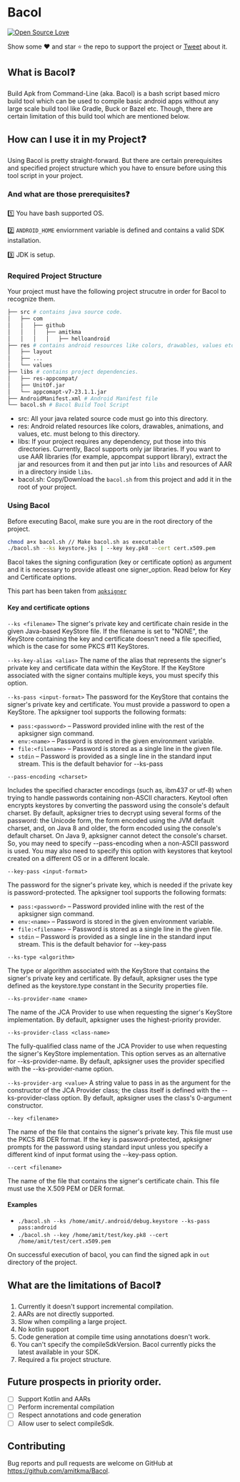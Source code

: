 # Bacol

[![Open Source Love](https://badges.frapsoft.com/os/v1/open-source.svg?v=102)](https://opensource.org/licenses/MIT)

Show some :heart: and star :star: the repo to support the project or [Tweet](https://twitter.com/intent/tweet?text=Wow:&url=https%3A%2F%2Fgithub.com%2Famitkma%2FBacol) about it.

## What is Bacol:question:
Build Apk from Command-Line (aka. Bacol) is a bash script based micro build tool which can be used to compile basic android apps without any large scale build tool like Gradle, Buck or Bazel etc. Though, there are certain limitation of this build tool which are mentioned below.

## How can I use it in my Project:question:
Using Bacol is pretty straight-forward. But there are certain prerequisites and specified project structure which you have to ensure before using this tool script in your project. 

### And what are those prerequisites:question:
:one: You have bash supported OS.

:two: `ANDROID_HOME` enviornment variable is defined and contains a valid SDK installation.

:three: JDK is setup.

### Required Project Structure
Your project must have the following project strucutre in order for Bacol to recognize them.

```bash
├── src # contains java source code.
│   ├── com
│   │   ├── github
│   │   │   ├── amitkma
│   │   │   │   ├── helloandroid
├── res # contains android resources like colors, drawables, values etc.
│   ├── layout
│   ├── ...
│   └── values
├── libs # contains project dependencies.
│   ├── res-appcompat/
│   ├── UnitOf.jar
│   └── appcomapt-v7-23.1.1.jar
├── AndroidManifest.xml # Android Manifest file  
└── bacol.sh # Bacol Build Tool Script
```
- src: All your java related source code must go into this directory.
- res: Android related resources like colors, drawables, animations, and values, etc. must belong to this directory. 
- libs: If your project requires any dependency, put those into this directories. Currently, Bacol supports only jar libraries. If you want to use AAR libraries (for example, appcompat support library), extract the jar and resources from it and then put jar into `libs` and resources of AAR in a directory inside `libs`.
- bacol.sh: Copy/Download the `bacol.sh` from this project and add it in the root of your project.

### Using Bacol
Before executing Bacol, make sure you are in the root directory of the project.
```bash
chmod a+x bacol.sh // Make bacol.sh as executable
./bacol.sh --ks keystore.jks | --key key.pk8 --cert cert.x509.pem
```
Bacol takes the signing configuration (key or certificate option) as argument and it is necessary to provide atleast one signer_option. Read below for Key and Certificate options.

This part has been taken from [`apksigner`](https://developer.android.com/studio/command-line/apksigner#options-sign-key-cert)
#### Key and certificate options
`--ks <filename>`
The signer's private key and certificate chain reside in the given Java-based KeyStore file. If the filename is set to "NONE", the KeyStore containing the key and certificate doesn't need a file specified, which is the case for some PKCS #11 KeyStores.

`--ks-key-alias <alias>`
The name of the alias that represents the signer's private key and certificate data within the KeyStore. If the KeyStore associated with the signer contains multiple keys, you must specify this option.

`--ks-pass <input-format>`
The password for the KeyStore that contains the signer's private key and certificate. You must provide a password to open a KeyStore. The apksigner tool supports the following formats:

- `pass:<password>` – Password provided inline with the rest of the apksigner sign command.
- `env:<name>` – Password is stored in the given environment variable.
- `file:<filename>` – Password is stored as a single line in the given file.
- `stdin` – Password is provided as a single line in the standard input stream. This is the default behavior for --ks-pass

`--pass-encoding <charset>`

Includes the specified character encodings (such as, ibm437 or utf-8) when trying to handle passwords containing non-ASCII characters.
Keytool often encrypts keystores by converting the password using the console's default charset. By default, apksigner tries to decrypt using several forms of the password: the Unicode form, the form encoded using the JVM default charset, and, on Java 8 and older, the form encoded using the console's default charset. On Java 9, apksigner cannot detect the console's charset. So, you may need to specify --pass-encoding when a non-ASCII password is used. You may also need to specify this option with keystores that keytool created on a different OS or in a different locale.

`--key-pass <input-format>`

The password for the signer's private key, which is needed if the private key is password-protected. The apksigner tool supports the following formats:

- `pass:<password>` – Password provided inline with the rest of the apksigner sign command.
- `env:<name>` – Password is stored in the given environment variable.
- `file:<filename>` – Password is stored as a single line in the given file.
- `stdin` – Password is provided as a single line in the standard input stream. This is the default behavior for --key-pass

`--ks-type <algorithm>`

The type or algorithm associated with the KeyStore that contains the signer's private key and certificate. By default, apksigner uses the type defined as the keystore.type constant in the Security properties file.

`--ks-provider-name <name>`

The name of the JCA Provider to use when requesting the signer's KeyStore implementation. By default, apksigner uses the highest-priority provider.

`--ks-provider-class <class-name>`

The fully-qualified class name of the JCA Provider to use when requesting the signer's KeyStore implementation. This option serves as an alternative for --ks-provider-name. By default, apksigner uses the provider specified with the --ks-provider-name option.

`--ks-provider-arg <value>`
A string value to pass in as the argument for the constructor of the JCA Provider class; the class itself is defined with the --ks-provider-class option. By default, apksigner uses the class's 0-argument constructor.

`--key <filename>`

The name of the file that contains the signer's private key. This file must use the PKCS #8 DER format. If the key is password-protected, apksigner prompts for the password using standard input unless you specify a different kind of input format using the --key-pass option.

`--cert <filename>`

The name of the file that contains the signer's certificate chain. This file must use the X.509 PEM or DER format.

#### Examples
- `./bacol.sh --ks /home/amit/.android/debug.keystore --ks-pass pass:android`
- `./bacol.sh --key /home/amit/test/key.pk8 --cert /home/amit/test/cert.x509.pem`

On successful execution of bacol, you can find the signed apk in `out` directory of the project.

## What are the limitations of Bacol:question:
1. Currently it doesn't support incremental compilation.
2. AARs are not directly supported.
3. Slow when compiling a large project.
4. No kotlin support
5. Code generation at compile time using annotations doesn't work.
6. You can't specify the compileSdkVersion. Bacol currently picks the latest available in your SDK.
7. Required a fix project structure. 

## Future prospects in priority order.
- [ ] Support Kotlin and AARs
- [ ] Perform incremental compilation
- [ ] Respect annotations and code generation
- [ ] Allow user to select compileSdk.

## Contributing
Bug reports and pull requests are welcome on GitHub at https://github.com/amitkma/Bacol.

